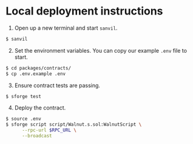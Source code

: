 # Local deployment instructions

1. Open up a new terminal and start `sanvil`.

```bash
$ sanvil
```

2. Set the environment variables. You can copy our example `.env` file to start.

```bash
$ cd packages/contracts/
$ cp .env.example .env
```

3. Ensure contract tests are passing.

```bash
$ sforge test
```

4. Deploy the contract.

```bash
$ source .env
$ sforge script script/Walnut.s.sol:WalnutScript \
      --rpc-url $RPC_URL \
      --broadcast
```
